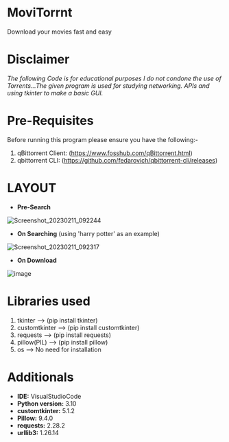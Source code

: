 # MoviTorrnt
Download your movies fast and easy

# Disclaimer
*The following Code is for educational purposes I do not condone the use
of Torrents...The given program is used for studying networking.
APIs and using tkinter to make a basic GUI.*

# Pre-Requisites
Before running this program please ensure you have the following:-
  1. qBittorrent Client: (https://www.fosshub.com/qBittorrent.html)
  2. qbittorrent CLI: (https://github.com/fedarovich/qbittorrent-cli/releases)


# LAYOUT

- **Pre-Search**

 ![Screenshot_20230211_092244](https://user-images.githubusercontent.com/86865554/218247250-a0d26b85-faf3-44e2-85ec-348b24d650f2.png)

- **On Searching**
    (using 'harry potter' as an example)
    
 ![Screenshot_20230211_092317](https://user-images.githubusercontent.com/86865554/218247340-bc57c826-f80a-40da-882b-59164b599137.png)

- **On Download**

![image](https://user-images.githubusercontent.com/86865554/218247420-04703ed0-dacd-4798-89e4-5fa4fc234dc4.png)

# Libraries used
1. tkinter --> (pip install tkinter)
2. customtkinter --> (pip install customtkinter)
3. requests --> (pip install requests)
4. pillow(PIL) --> (pip install pillow)
5. os --> No need for installation

# Additionals
- **IDE:** VisualStudioCode
- **Python version:** 3.10
- **customtkinter:** 5.1.2
- **Pillow:** 9.4.0
- **requests:** 2.28.2
- **urllib3:** 1.26.14
